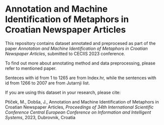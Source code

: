 # Annotation and Machine Identification of Metaphors in Croatian Newspaper Articles

This repository contains dataset annotated and preprocesed as part of the paper *Annotation and Machine Identification of Metaphors in Croatian Newspaper Articles*, submitted to CECIIS 2023 conference.

To find out more about annotating method and data preprocessing, please refer to mentioned paper.

Senteces with id from 1 to 1265 are from Index.hr, while the sentences with id from 1266 to 2007 are from Jutarnji list.

If you are using this dataset in your research, please cite:

Ptiček, M., Dobša, J., Annotation and Machine Identification of Metaphors in Croatian Newspaper Articles, *Proceedings of 34th International Scientific Conference Central European Conference on Information and Intelligent Systems*, 2023, Dubrovnik, Croatia

